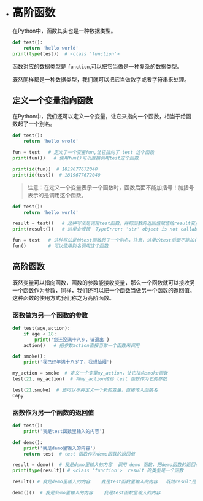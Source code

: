 - # 高阶函数

  在Python中，函数其实也是一种数据类型。

  ```python
  def test():
      return 'hello world'
  print(type(test))  # <class 'function'>
  ```

  函数对应的数据类型是 `function`,可以把它当做是一种复杂的数据类型。

  既然同样都是一种数据类型，我们就可以把它当做数字或者字符串来处理。

  ## 定义一个变量指向函数

  在Python中，我们还可以定义一个变量，让它来指向一个函数，相当于给函数起了一个别名。

  ```python
  def test():
      return 'hello wrold'
  
  fun = test   # 定义了一个变量fun,让它指向了 test 这个函数
  print(fun())   # 使用fun()可以直接调用test这个函数
  
  print(id(fun))  # 1819677672040
  print(id(test))  # 1819677672040
  ```

  > 注意：在定义一个变量表示一个函数时，函数后面不能加括号！加括号表示的是调用这个函数。

  ```python
  def test():
      return 'hello world'
  
  result = test()   # 这种写法是调用test函数，并把函数的返回值赋值给result变量
  print(result())   # 这里会报错  TypeError: 'str' object is not callable
  
  fun = test   # 这种写法是给test函数起了一个别名，注意，这里的test后面不能加()
  fun()        # 可以使用别名调用这个函数
  ```

  ## 高阶函数

  既然变量可以指向函数，函数的参数能接收变量，那么一个函数就可以接收另一个函数作为参数，同样，我们还可以把一个函数当做另一个函数的返回值。这种函数的使用方式我们称之为高阶函数。

  ### 函数做为另一个函数的参数

  ```python
  def test(age,action):
      if age < 18:
          print('您还没满十八岁，请退出')
      action()   # 把参数action直接当做一个函数来调用
  
  def smoke():
      print('我已经年满十八岁了，我想抽烟')
  
  my_action = smoke  # 定义一个变量my_action，让它指向smoke函数
  test(21, my_action)  # 将my_action传给 test 函数作为它的参数
  
  test(21,smoke)  # 还可以不再定义一个新的变量，直接传入函数名
  Copy
  ```

  ### 函数作为另一个函数的返回值

  ```python
  def test():
      print('我是test函数里输入的内容')
  
  def demo():
      print('我是demo里输入的内容')
      return test  # test 函数作为demo函数的返回值
  
  result = demo()  # 我是demo里输入的内容  调用 demo 函数，把demo函数的返回值赋值给 result
  print(type(result)) # <class 'function'>  result 的类型是一个函数
  
  result() # 我是demo里输入的内容    我是test函数里输入的内容   既然result是一个函数，那么就可以直接使用() 调用这个函数
  
  demo()()  # 我是demo里输入的内容    我是test函数里输入的内容
  ```